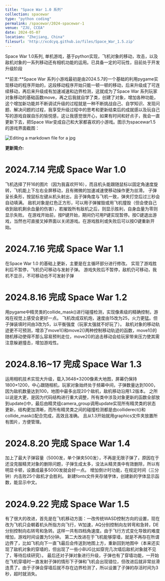 ```yaml
---
title: "Space War 1.0 系列"
collection: spacewar
type: "python coding"
permalink: /spacewar/2024-spacewar-1
venue: "ZJU, CCEA"
date: 2024-05-07
location: "Zhejiang, China"
filesurl: 'http://xcdcyq.github.io/files/Space_War_1.5.zip'
---
```


Space War 1.0系列, 单机游戏，基于python实现，飞机对象的移动，攻击，以及敌机对象的一系列移动还有相机功能的运用。已具备一定的可玩性，目前处于开发升级阶段

**前言:**Space War 系列小游戏最初是由2024.5.7的一个基础的利用pygame实现移动的程序开始的，这段移动程序开始只能一顿一顿的移动，后来升级成了可连续移动，再后来升级成有加速减速和边界检测，这就成为了Space War 系列玩家对象移动的基础函数move，再之后我就自学了类，创建了对象，增加各种功能，这个增加新功能并不断调试升级的过程就是一种不断挑战自己、自学知识、发现问题、解决问题的过程，我享受升级过程中的思考和更新结束后的成就感以及玩自己写的游戏自娱自乐的愉悦感，这让我感觉很开心，如果有时间和好点子，我会一直更新下去，把Space War变成自己和大家都喜欢的小游戏。图示为spacewar1.5的游戏界面截图：

![Editing a markdown file for a jpg](/images/spacewar_1_5.jpg)

**更新简介:**

2024.7.14 完成 Space War 1.0
======
飞机选择了歼16的图片（因为我喜欢歼16），而且机头能跟随鼠标以固定角速度旋转，飞机能上下左右全屏移动，且有微微的加速减速使移动操作更为丝滑。
子弹呈长条形，按鼠标左键从机头射出，且子弹角度与飞机一致，弹夹打空后过三秒会自动填满。
敌机对象是红色正方形，可以用子弹摧毁或用飞机撞毁（但会使自己收到敌机剩余血量的伤害），若摧毁所有敌机之后，则显示胜利，自身血量为零则显示失败。
在游戏开始前，按P键开始，期间仍可用P键实现暂停。按C键退出游戏，当然也可直接叉掉界面以关闭游戏。在游戏胜利或失败后可以按O键重新开始。


2024.7.16 完成 Space War 1.1
======
在Space War 1.0 的基础上更新，主要是在主循环部分进行修改。
实现了游戏胜利后不暂停，飞机仍可移动与发射子弹。
游戏失败后不暂停，敌机仍可移动，我机不显示，不可移动也不可发射子弹


2024.8.16 完成 Space War 1.2
======
用pygame中精灵类的collide_mask()进行碰撞检测，实现像素级的精确控制，游戏在视觉上感受会更好一点。
飞机改成双机炮，速度由15改为25，火力更猛。但子弹装填时间由3改为5，以平衡强度（玩家太强就不好玩了）。
敌机对象的移动轨迹更不可预测，增添了move1()和move2()两种控制移动轨迹的函数，move1()的随机移动使得不那么容易预判走位，move2()的追击移动会给玩家带来压力使其需注意躲避撞击，增加游戏性。

2024.8.16~17 完成 Space War 1.3
======
运用相机技术实现大升级，载入3648×3200像素大地图，屏幕仍保持1800×1200，中心跟随相机，玩家对象始终处于频幕中间，子弹数量达到1000，因为敌机数量达到100，地图中最多出现20个敌机，敌机移动沿用1.2版本。
之所以说是大更，是因为代码结构进行重大调整，所有类中涉及对象更新的函数全部放到update()中，最后由精灵组camera_group调用update实现所有精灵类的状态更新，结构更加清晰，而所有精灵类之间的碰撞检测都是由colliderect()和collide_mask()配合完成，高效且准确。
且从1.3开始就用graphics文件夹放置所有图片，方便管理。


2024.8.20 完成 Space War 1.4
======
加上了最大子弹容量（5000发，单个弹夹500发），不再是无限子弹了，原因在于还没克服精灵对象的删除问题，子弹生成太多，没法从精灵类中有效删除，所以有明显卡顿，设置成最多5000发就会好一点。
增加倒计时功能，在规定时间（三分钟）内击败25个敌机才会胜利。
新建fonts文件夹存储字体，创建新的字体显示函数，能显示中文。

2024.9.22 完成 Space War 1.5
======
有了很大的改进，首先是在飞机移动方面：一改传统WASD控制方向的设置，现在改为飞机只会朝着机头所指方向飞行，W加速，AQ分别控制向左转弯和急转，DE分别控制向右转弯和急转。这样一共有四档角速度。由于飞行方式变化导致的难度增加，游戏时间设置为5分钟。
第二大改进在于飞机能够穿墙，就是不再存在所谓边界了，比如飞机向下一直飞最后会传送到地图上方，重新回到地图中（本来还实现了敌机对象的穿墙的，但出现了一些小BUG比如穿完几次墙后敌机对象就不见了，等待后续研究）。
最后还对子弹对象进行升级，子弹也有了穿墙功能，一开始在飞机穿墙时一直发射子弹的情形下子弹和飞机会出现错位，但改进后就非常丝滑连贯了。由于子弹会穿墙后就不存在边界检测了，所以设置了子弹的存活时间为3秒，超时就消失。

